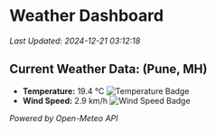 
# Weather Dashboard

_Last Updated: 2024-12-21 03:12:18_

## Current Weather Data: (Pune, MH)
- **Temperature:** 19.4 °C ![Temperature Badge](https://img.shields.io/badge/Temperature-Low%20Temp-blue)
- **Wind Speed:** 2.9 km/h ![Wind Speed Badge](https://img.shields.io/badge/Wind%20Speed-Low%20Wind-blue)

*Powered by Open-Meteo API*
